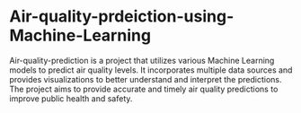 # Air-quality-prdeiction-using-Machine-Learning
Air-quality-prediction is a project that utilizes various Machine Learning models to predict air quality levels. It incorporates multiple data sources and provides visualizations to better understand and interpret the predictions. The project aims to provide accurate and timely air quality predictions to improve public health and safety.
